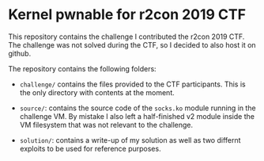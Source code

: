 # Kernel pwnable for r2con 2019 CTF 

This repository contains the challenge I contributed the r2con 2019 CTF. The 
challenge was not solved during the CTF, so I decided to also host it on 
github.

The repository contains the following folders:

* `challenge/` contains the files provided to the CTF participants. This is 
the only directory with contents at the moment.

* `source/`: contains the source code of the `socks.ko` module running in the 
challenge VM. By mistake I also left a half-finished v2 module inside the VM
filesystem that was not relevant to the challenge.

* `solution/`: contains a write-up of my solution as well as two differnt 
exploits to be used for reference purposes.